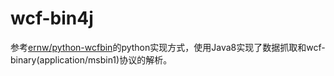 # wcf-bin4j
参考[ernw/python-wcfbin](https://github.com/ernw/python-wcfbin)的python实现方式，使用Java8实现了数据抓取和wcf-binary(application/msbin1)协议的解析。
